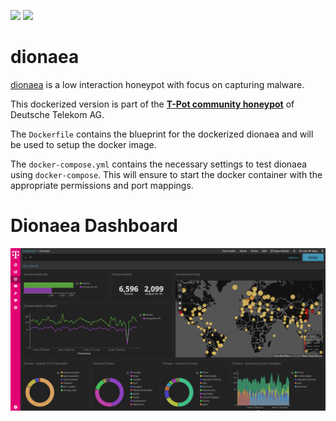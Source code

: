 [![](https://images.microbadger.com/badges/version/dtagdevsec/dionaea:1903.svg)](https://microbadger.com/images/dtagdevsec/dionaea:1903 "Get your own version badge on microbadger.com") [![](https://images.microbadger.com/badges/image/dtagdevsec/dionaea:1903.svg)](https://microbadger.com/images/dtagdevsec/dionaea:1903 "Get your own image badge on microbadger.com")

# dionaea

[dionaea](https://github.com/DinoTools/dionaea) is a low interaction honeypot with focus on capturing malware.

This dockerized version is part of the **[T-Pot community honeypot](http://dtag-dev-sec.github.io/)** of Deutsche Telekom AG.

The `Dockerfile` contains the blueprint for the dockerized dionaea and will be used to setup the docker image.

The `docker-compose.yml` contains the necessary settings to test dionaea using `docker-compose`. This will ensure to start the docker container with the appropriate permissions and port mappings.

# Dionaea Dashboard

![Dionaea Dashboard](doc/dashboard.png)
